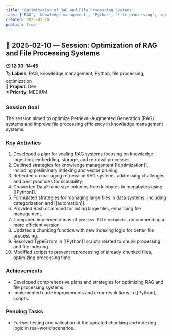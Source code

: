 ```yaml
---
title: "Optimization of RAG and File Processing Systems"
tags: ['RAG', 'knowledge management', 'Python', 'file processing', 'optimization']
created: 2025-02-10
publish: true
---
```


## 📅 2025-02-10 — Session: Optimization of RAG and File Processing Systems

**🕒 12:30–14:45**  
**🏷️ Labels**: RAG, knowledge management, Python, file processing, optimization  
**📂 Project**: Dev  
**⭐ Priority**: MEDIUM  


### Session Goal
The session aimed to optimize Retrieval-Augmented Generation (RAG) systems and improve file processing efficiency in knowledge management systems.

### Key Activities
1. Developed a plan for scaling RAG systems focusing on knowledge ingestion, embedding, storage, and retrieval processes.
2. Outlined strategies for knowledge management [[optimization]], including preliminary indexing and vector pruning.
3. Reflected on managing retrieval in RAG systems, addressing challenges and best practices for scalability.
4. Converted DataFrame size columns from kilobytes to megabytes using [[Python]].
5. Formulated strategies for managing large files in data systems, including categorization and [[automation]].
6. Provided Bash command for listing large files, enhancing file management.
7. Compared implementations of `process_file_metadata`, recommending a more efficient version.
8. Updated a chunking function with new indexing logic for better file processing.
9. Resolved TypeErrors in [[Python]] scripts related to chunk processing and file indexing.
10. Modified scripts to prevent reprocessing of already chunked files, optimizing processing time.

### Achievements
- Developed comprehensive plans and strategies for optimizing RAG and file processing systems.
- Implemented code improvements and error resolutions in [[Python]] scripts.

### Pending Tasks
- Further testing and validation of the updated chunking and indexing logic in real-world scenarios.
